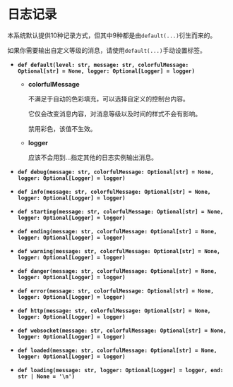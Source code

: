 # **日志记录**

本系统默认提供10种记录方式，但其中9种都是由`default(...)`衍生而来的。

如果你需要输出自定义等级的消息，请使用`default(...)`手动设置标签。

- **`def default(level: str, message: str, colorfulMessage: Optional[str] = None, logger: Optional[Logger] = logger)`**

    - **colorfulMessage**

        不满足于自动的色彩填充，可以选择自定义的控制台内容。

        它仅会改变消息内容，对消息等级以及时间的样式不会有影响。

        禁用彩色，该值不生效。

    - **logger**

        应该不会用到...指定其他的日志实例输出消息。

- **`def debug(message: str, colorfulMessage: Optional[str] = None, logger: Optional[Logger] = logger)`**

- **`def info(message: str, colorfulMessage: Optional[str] = None, logger: Optional[Logger] = logger)`**

- **`def starting(message: str, colorfulMessage: Optional[str] = None, logger: Optional[Logger] = logger)`**

- **`def ending(message: str, colorfulMessage: Optional[str] = None, logger: Optional[Logger] = logger)`**

- **`def warning(message: str, colorfulMessage: Optional[str] = None, logger: Optional[Logger] = logger)`**

- **`def danger(message: str, colorfulMessage: Optional[str] = None, logger: Optional[Logger] = logger)`**

- **`def error(message: str, colorfulMessage: Optional[str] = None, logger: Optional[Logger] = logger)`**

- **`def http(message: str, colorfulMessage: Optional[str] = None, logger: Optional[Logger] = logger)`**

- **`def websocket(message: str, colorfulMessage: Optional[str] = None, logger: Optional[Logger] = logger)`**

- **`def loaded(message: str, colorfulMessage: Optional[str] = None, logger: Optional[Logger] = logger)`**

- **`def loading(message: str, logger: Optional[Logger] = logger, end: str | None = '\n')`**
